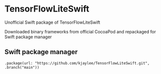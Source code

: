# TensorFlowLiteSwift

Unofficial Swift package of TensorFlowLiteSwift

Downloaded binary frameworks from official CocoaPod and repackaged for Swift package manager

## Swift package manager

```
.package(url: "https://github.com/kjaylee/TensorFlowLiteSwift.git", .branch("main"))
```

